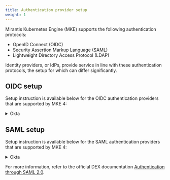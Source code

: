 ```yaml
---
title: Authentication provider setup
weight: 1
---
```


Mirantis Kubernetes Engine (MKE) supports the following authentication
protocols:

- OpenID Connect (OIDC)
- Security Assertion Markup Language (SAML)
- Lightweight Directory Access Protocol (LDAP)

Identity providers, or IdPs, provide service in line with these authentication
protocols, the setup for which can differ significantly.

## OIDC setup<a name="oidc-provider-setup"></a>

Setup instruction is available below for the OIDC authentication providers that
are supported by MKE 4:

<details>
<summary>Okta</summary>

1. Select **OIDC - OpenID Connect** for **Sign-in method**.
2. Select **Web Application** for **Application Type**.
3. For **App integration name**, choose a name that you can easily remember.
4. Configure the host for your redirect URLs:
   - Sign-in redirect URIs: `http://{MKE hostname}/login`
   - Sign-out redirect URIs: `http://{MKE hostname}`
5. Click **Save** to generate the `clientSecret` and `clientID` in the `General` table of
the application.
6. Add the generated `clientSecret` and `clientID` values to your MKE configuration file.
7. Run the `mkectl apply` command with your MKE configuration file.

</details>


## SAML setup<a name="saml-provider-setup"></a>

Setup instruction is available below for the SAML authentication providers that
are supported by MKE 4:

<details>
<summary>Okta</summary>

1. Select **SAML 2.0** for **Sign-in method**.
2. For **App name**, choose a name that you can easily remember.
3. Configure the host for your redirect URLs:
   - Single sign-on URL: `http://{MKE hostname}/callback`
   - Audience URI (SP Entity ID): `http://{MKE hostname}/callback`
   - Attribute statements:
     - Name: email
       <br>Value: user.email
     - Name: name
       <br>Value: user.login
4. Click **Save**.
5. Click **Finish**.
6. Navigate to the **Assignments** tab:

   a. Click **Assign** -> **Assign to people**.

   b. Click the blue **Assign** button that corresponds to the account you want to use for authentication.

    Okta generates the `ssoURL` and certificate under the `Sign On` tab.
    The `ssoURL` is the MetadataURL with the final metadata removed from the path.

7. Download the certificate to the system from which you will run mkectl:

    a. Navigate to the SAML **Signing Certificates** section.

    b. Click **Actions** for the active certificate and initiate the download.

9. Run the `mkectl apply` command with your MKE configuration file.

</details>

For more information, refer to the official DEX documentation
[Authentication through SAML 2.0](https://dexidp.io/docs/connectors/saml/).
